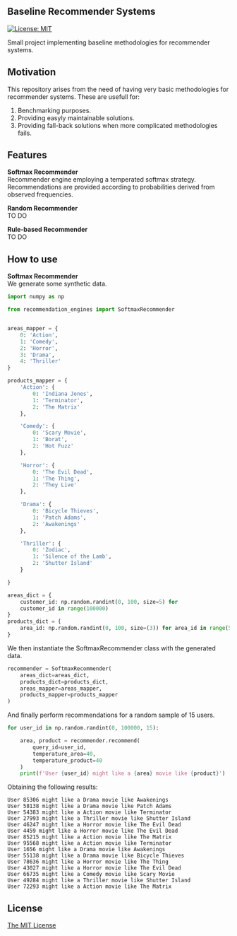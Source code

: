 ## Baseline Recommender Systems


[![License: MIT](https://img.shields.io/badge/License-MIT-yellow.svg)](https://opensource.org/licenses/MIT)

Small project implementing baseline methodologies for recommender systems.

## Motivation

This repository arises from the need of having very basic methodologies for recommender systems. These are usefull for:

1. Benchmarking purposes.
2. Providing easyly maintainable solutions.
3. Providing fall-back solutions when more complicated methodologies fails.

## Features

**Softmax Recommender**  
Recommender engine employing a temperated softmax strategy. Recommendations are provided according to probabilities derived from observed frequencies.  
  
**Random Recommender**  
TO DO  
  
**Rule-based Recommender**  
TO DO  

## How to use  
  

**Softmax Recommender**  
We generate some synthetic data.
```python
import numpy as np

from recommendation_engines import SoftmaxRecommender


areas_mapper = {
    0: 'Action',
    1: 'Comedy',
    2: 'Horror',
    3: 'Drama',
    4: 'Thriller'
}

products_mapper = {
    'Action': {
        0: 'Indiana Jones',
        1: 'Terminator',
        2: 'The Matrix'
    },

    'Comedy': {
        0: 'Scary Movie',
        1: 'Borat',
        2: 'Hot Fuzz'
    },

    'Horror': {
        0: 'The Evil Dead',
        1: 'The Thing',
        2: 'They Live'
    },

    'Drama': {
        0: 'Bicycle Thieves',
        1: 'Patch Adams',
        2: 'Awakenings'
    },

    'Thriller': {
        0: 'Zodiac',
        1: 'Silence of the Lamb',
        2: 'Shutter Island'
    }

}

areas_dict = {
    customer_id: np.random.randint(0, 100, size=5) for
    customer_id in range(100000)
}
products_dict = {
    area_id: np.random.randint(0, 100, size=(3)) for area_id in range(5)
}
```  
We then instantiate the SoftmaxRecommender class with the generated data.
```python
recommender = SoftmaxRecommender(
    areas_dict=areas_dict,
    products_dict=products_dict,
    areas_mapper=areas_mapper,
    products_mapper=products_mapper
)

```  
And finally perform recommendations for a random sample of 15 users.
```python
for user_id in np.random.randint(0, 100000, 15):

    area, product = recommender.recommend(
        query_id=user_id,
        temperature_area=40,
        temperature_product=40
    )
    print(f'User {user_id} might like a {area} movie like {product}')
```  
Obtaining the following results:
```
User 85306 might like a Drama movie like Awakenings
User 58138 might like a Drama movie like Patch Adams
User 54383 might like a Action movie like Terminator
User 27993 might like a Thriller movie like Shutter Island
User 46247 might like a Horror movie like The Evil Dead
User 4459 might like a Horror movie like The Evil Dead
User 85215 might like a Action movie like The Matrix
User 95568 might like a Action movie like Terminator
User 1656 might like a Drama movie like Awakenings
User 55138 might like a Drama movie like Bicycle Thieves
User 78636 might like a Horror movie like The Thing
User 43027 might like a Horror movie like The Evil Dead
User 66735 might like a Comedy movie like Scary Movie
User 49284 might like a Thriller movie like Shutter Island
User 72293 might like a Action movie like The Matrix
```
 
## License

[The MIT License](https://github.com/vb690/bazaar/blob/master/LICENSE)


